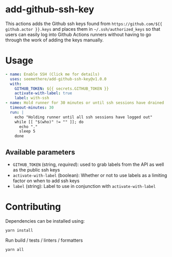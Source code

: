 # add-github-ssh-key

This actions adds the Github ssh keys found from `https://github.com/${{ github.actor }}.keys` and places them in `~/.ssh/authorized_keys` so that users can easily log into
Github Actions runners without having to go through the work of adding the keys manually.

# Usage

```yaml
- name: Enable SSH (Click me for details)
  uses: seemethere/add-github-ssh-key@v1.0.0
  with:
    GITHUB_TOKEN: ${{ secrets.GITHUB_TOKEN }}
    activate-with-label: true
    label: with-ssh
- name: Hold runner for 30 minutes or until ssh sessions have drained
  timeout-minutes: 30
  run: |
    echo "Holding runner until all ssh sessions have logged out"
    while [[ "$(who)" != "" ]]; do
      echo "."
      sleep 5
    done
```

## Available parameters

- `GITHUB_TOKEN` (string, _required_): used to grab labels from the API as well as the public ssh keys
- `activate-with-label` (boolean): Whether or not to use labels as a limiting factor on when to add ssh keys
- `label` (string): Label to use in conjunction with `activate-with-label`

# Contributing

Dependencies can be installed using:

```bash
yarn install
```

Run build / tests / linters / formatters

```bash
yarn all
```

